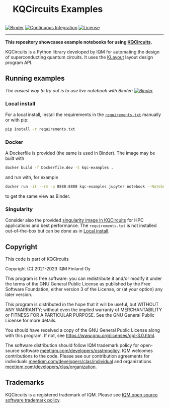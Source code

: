 <div id="user-content-toc">
  <ul>
      <summary><h1 style="display: inline-block;">KQCircuits Examples</h1></summary>
  </ul>
</div>

[![Binder](https://mybinder.org/badge_logo.svg)](https://mybinder.org/v2/gh/iqm-finland/KQCircuits-Examples/HEAD)
[![Continuous Integration](https://github.com/iqm-finland/KQCircuits-Examples/actions/workflows/ci.yaml/badge.svg)](https://github.com/iqm-finland/KQCircuits-Examples/actions/workflows/ci.yaml)
[![License](https://img.shields.io/badge/License-GPLv3-blue.svg)](https://github.com/iqm-finland/KQCircuits-Examples/blob/main/LICENSE)

----

**This repository showcases example notebooks for using [KQCircuits](https://github.com/iqm-finland/KQCircuits).**

KQCircuits is a Python library developed by IQM for automating the design of superconducting quantum circuits. It uses the [KLayout](https://klayout.de/) layout design program API.


## Running examples

*The easiest way to try out is to use live notebook with Binder: [![Binder](https://mybinder.org/badge_logo.svg)](https://mybinder.org/v2/gh/iqm-finland/KQCircuits-Examples/HEAD)*

### Local install

For a local install, install the requirements in the [`requirements.txt`](https://github.com/iqm-finland/KQCircuits/blob/main/environment.yml) manually or with pip:
```bash
pip install -r requirements.txt
```

### Docker

A Dockerfile is provided (the same is used in Binder).
The image may be built with
```bash
docker build -f Dockerfile.dev -t kqc-examples .
```
and run with, for example
```bash
docker run -it --rm -p 8888:8888 kqc-examples jupyter notebook --NotebookApp.default_url=/lab/ --ip=0.0.0.0 --port=8888
```
to get the same view as Binder.

### Singularity

Consider also the provided [singularity image in KQCircuits](https://github.com/iqm-finland/KQCircuits/pkgs/container/kqcircuits/) for HPC applications and best performance. The `requirements.txt` is not installed out-of-the-box but can be done as in [Local install](#local-install).


## Copyright

This code is part of KQCircuits

Copyright (C) 2021-2023 IQM Finland Oy

This program is free software: you can redistribute it and/or modify it under the terms of the GNU General Public
License as published by the Free Software Foundation, either version 3 of the License, or (at your option) any later
version.

This program is distributed in the hope that it will be useful, but WITHOUT ANY WARRANTY; without even the implied
warranty of MERCHANTABILITY or FITNESS FOR A PARTICULAR PURPOSE. See the GNU General Public License for more details.

You should have received a copy of the GNU General Public License along with this program. If not, see
https://www.gnu.org/licenses/gpl-3.0.html.

The software distribution should follow IQM trademark policy for open-source software
[meetiqm.com/developers/osstmpolicy](https://meetiqm.com/developers/osstmpolicy/).
IQM welcomes contributions to the code. Please see our contribution agreements for individuals
[meetiqm.com/developers/clas/individual](https://meetiqm.com/developers/clas/individual/)
and organizations [meetiqm.com/developers/clas/organization](https://meetiqm.com/developers/clas/organization/).


## Trademarks

KQCircuits is a registered trademark of IQM. Please see [IQM open source software trademark policy](https://meetiqm.com/developers/osstmpolicy).
